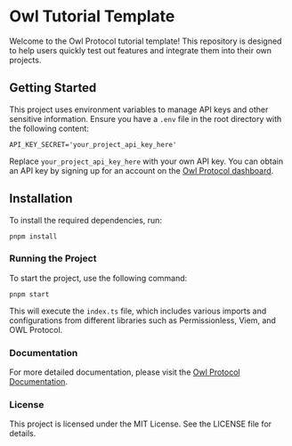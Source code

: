 # Owl Tutorial Template

Welcome to the Owl Protocol tutorial template! This repository is designed to help users quickly test out features and integrate them into their own projects.

## Getting Started

This project uses environment variables to manage API keys and other sensitive information. Ensure you have a `.env` file in the root directory with the following content:

```
API_KEY_SECRET='your_project_api_key_here'

```

Replace `your_project_api_key_here` with your own API key. You can obtain an API key by signing up for an account on the [Owl Protocol dashboard](https://dashboard.owlprotocol.xyz/).

## Installation

To install the required dependencies, run:

```
pnpm install
```

### Running the Project

To start the project, use the following command:

```
pnpm start
```

This will execute the `index.ts` file, which includes various imports and configurations from different libraries such as Permissionless, Viem, and OWL Protocol.

### Documentation

For more detailed documentation, please visit the [Owl Protocol Documentation](https://docs.owl.build/).

### License

This project is licensed under the MIT License. See the LICENSE file for details.
